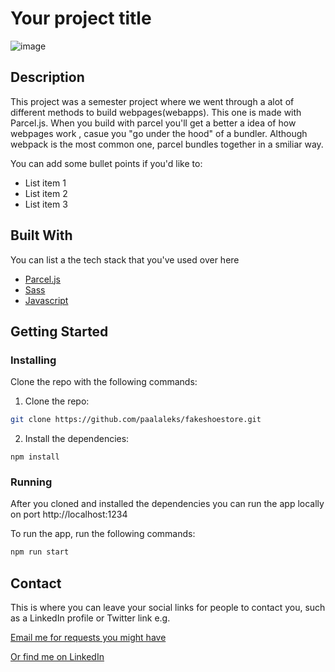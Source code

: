 # Your project title

![image](https://res.cloudinary.com/paalaleks/image/upload/v1671140172/medium_Screenshot_2022_12_15_at_22_35_19_9cc06b43ba.png)

## Description

This project was a semester project where we went through a alot of different methods to build webpages(webapps). This one is made with Parcel.js. When you build with parcel you'll get a better a idea of how webpages work , casue you "go under the hood" of a bundler. Although webpack is the most common one, parcel bundles together in a smiliar way.

You can add some bullet points if you'd like to:

- List item 1
- List item 2
- List item 3

## Built With

You can list a the tech stack that you've used over here

- [Parcel.js](https://parceljs.org/)
- [Sass](https://sass-lang.com)
- [Javascript](https://https://www.w3schools.com/js/)

## Getting Started

### Installing

Clone the repo with the following commands:

1. Clone the repo:

```bash
git clone https://github.com/paalaleks/fakeshoestore.git
```

2. Install the dependencies:

```
npm install
```

### Running

After you cloned and installed the dependencies you can run the app locally on port http://localhost:1234

To run the app, run the following commands:

```bash
npm run start
```

## Contact

This is where you can leave your social links for people to contact you, such as a LinkedIn profile or Twitter link e.g.

[Email me for requests you might have](mailto:paalaleks@hotmail.com)

[Or find me on LinkedIn](www.linkedin.com/in/fullstakk)
